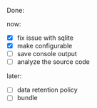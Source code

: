 Done:

now:
- [x] fix issue with sqlite
- [x] make configurable
- [ ] save console output
- [ ] analyze the source code

later:
- [ ] data retention policy
- [ ] bundle
